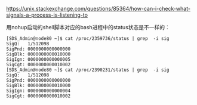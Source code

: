 https://unix.stackexchange.com/questions/85364/how-can-i-check-what-signals-a-process-is-listening-to

用nohup启动的shell脚本对应的bash进程中的status状态是不一样的：
```
[SDS_Admin@node80 ~]$ cat /proc/2359736/status | grep  -i sig
SigQ:   1/512098
SigPnd: 0000000000000000
SigBlk: 0000000000010000
SigIgn: 0000000000000005
SigCgt: 0000000000010002
[SDS_Admin@node80 ~]$ cat /proc/2390231/status | grep  -i sig
SigQ:   1/512098
SigPnd: 0000000000000000
SigBlk: 0000000000010000
SigIgn: 0000000000000004
SigCgt: 0000000000010002
```
